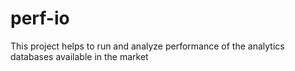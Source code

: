 # perf-io
This project helps to run and analyze performance of the analytics databases available in the market
